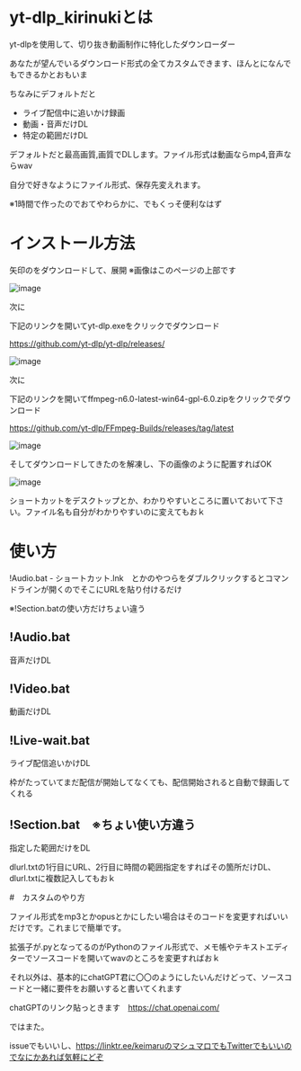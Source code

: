 # yt-dlp_kirinukiとは

yt-dlpを使用して、切り抜き動画制作に特化したダウンローダー

あなたが望んでいるダウンロード形式の全てカスタムできます、ほんとになんでもできるかとおもいま

ちなみにデフォルトだと

- ライブ配信中に追いかけ録画
- 動画・音声だけDL
- 特定の範囲だけDL


デフォルトだと最高画質,画質でDLします。ファイル形式は動画ならmp4,音声ならwav

自分で好きなようにファイル形式、保存先変えれます。

※1時間で作ったのでおてやわらかに、でもくっそ便利なはず

# インストール方法

矢印のをダウンロードして、展開 ※画像はこのページの上部です

![image](https://github.com/keimaruO/kirinuki_dl/assets/91080250/df0e07ee-db73-4154-be3a-e5328d2927f3)


次に

下記のリンクを開いてyt-dlp.exeをクリックでダウンロード

https://github.com/yt-dlp/yt-dlp/releases/

![image](https://github.com/keimaruO/kirinuki_dl/assets/91080250/fca104af-6d5e-4cfb-86d7-671e51e5886f)

次に

下記のリンクを開いてffmpeg-n6.0-latest-win64-gpl-6.0.zipをクリックでダウンロード

https://github.com/yt-dlp/FFmpeg-Builds/releases/tag/latest

![image](https://github.com/keimaruO/kirinuki_dl/assets/91080250/004ffaa4-780c-45f4-a423-378238340c98)

そしてダウンロードしてきたのを解凍し、下の画像のように配置すればOK

![image](https://github.com/keimaruO/kirinuki_dl/assets/91080250/0b1172b5-80c6-42f3-864f-eac56cd35197)

ショートカットをデスクトップとか、わかりやすいところに置いておいて下さい。ファイル名も自分がわかりやすいのに変えてもおｋ

# 使い方

!Audio.bat - ショートカット.lnk　とかのやつらをダブルクリックするとコマンドラインが開くのでそこにURLを貼り付けるだけ

※!Section.batの使い方だけちょい違う


## !Audio.bat

音声だけDL

## !Video.bat

動画だけDL

## !Live-wait.bat

ライブ配信追いかけDL

枠がたっていてまだ配信が開始してなくても、配信開始されると自動で録画してくれる

## !Section.bat　※ちょい使い方違う

指定した範囲だけをDL

dlurl.txtの1行目にURL、2行目に時間の範囲指定をすればその箇所だけDL、dlurl.txtに複数記入してもおｋ

#　カスタムのやり方

ファイル形式をmp3とかopusとかにしたい場合はそのコードを変更すればいいだけです。これまじで簡単です。

拡張子が.pyとなってるのがPythonのファイル形式で、メモ帳やテキストエディターでソースコードを開いてwavのところを変更すればおｋ

それ以外は、基本的にchatGPT君に〇〇のようにしたいんだけどって、ソースコードと一緒に要件をお願いすると書いてくれます

chatGPTのリンク貼っときます　https://chat.openai.com/

ではまた。

issueでもいいし、https://linktr.ee/keimaruのマシュマロでもTwitterでもいいのでなにかあれば気軽にどぞ
